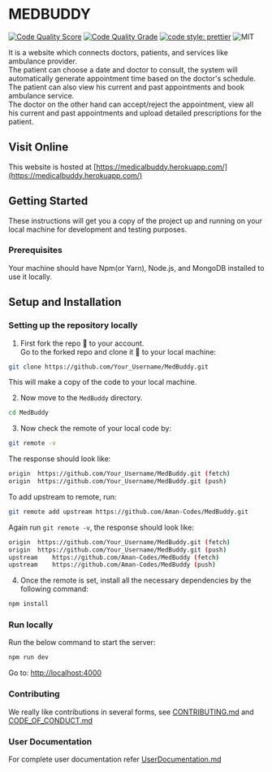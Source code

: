 # MEDBUDDY
[![Code Quality Score](https://www.code-inspector.com/project/18491/score/svg)](https://frontend.code-inspector.com/public/project/18491/MedBuddy/dashboard)
[![Code Quality Grade](https://www.code-inspector.com/project/18491/status/svg)](https://frontend.code-inspector.com/public/project/18491/MedBuddy/dashboard)
[![code style: prettier](https://img.shields.io/badge/code_style-prettier-ff69b4.svg?style=flat-square)](https://github.com/prettier/prettier)
![MIT](https://img.shields.io/github/license/Aman-Codes/MedBuddy?color=blue)


It is a website which connects doctors, patients, and services like ambulance provider. <br/>
The patient can choose a date and doctor to consult, the system will automatically generate appointment time based on the doctor's schedule. The patient can also view his current and past appointments and book ambulance service. <br/>
The doctor on the other hand can accept/reject the appointment, view all his current and past appointments and upload detailed prescriptions for the patient.<br/>

## Visit Online

This website is hosted at [https://medicalbuddy.herokuapp.com/](https://medicalbuddy.herokuapp.com/)

## Getting Started

These instructions will get you a copy of the project up and running on your local machine for development and testing purposes.

### Prerequisites

Your machine should have Npm(or Yarn), Node.js, and MongoDB installed to use it locally.

## Setup and Installation

### Setting up the repository locally

1. First fork the repo :fork_and_knife: to your account.  
   Go to the forked repo and clone it :busts_in_silhouette: to your local machine:

```sh
git clone https://github.com/Your_Username/MedBuddy.git
```

This will make a copy of the code to your local machine.

2. Now move to the `MedBuddy` directory.

```sh
cd MedBuddy
```

3. Now check the remote of your local code by:

```sh
git remote -v
```

The response should look like:

```sh
origin	https://github.com/Your_Username/MedBuddy.git (fetch)
origin	https://github.com/Your_Username/MedBuddy.git (push)
```

To add upstream to remote, run:

```sh
git remote add upstream https://github.com/Aman-Codes/MedBuddy.git
```

Again run `git remote -v`, the response should look like:

```sh
origin	https://github.com/Your_Username/MedBuddy.git (fetch)
origin	https://github.com/Your_Username/MedBuddy.git (push)
upstream	https://github.com/Aman-Codes/MedBuddy (fetch)
upstream	https://github.com/Aman-Codes/MedBuddy (push)
```

4. Once the remote is set, install all the necessary dependencies by the following command:

```sh
npm install
```
### Run locally

Run the below command to start the server:

```sh
npm run dev
```
Go to: [http://localhost:4000](http://localhost:4000)

### Contributing

We really like contributions in several forms, see [CONTRIBUTING.md](https://github.com/Aman-Codes/MedBuddy/blob/master/docs/CONTRIBUTING.md) and [CODE_OF_CONDUCT.md](https://github.com/Aman-Codes/MedBuddy/blob/master/docs/CODE_OF_CONDUCT.md)

### User Documentation

For complete user documentation refer [UserDocumentation.md](https://github.com/Aman-Codes/MedBuddy/blob/master/docs/UserDocumentation.md)

